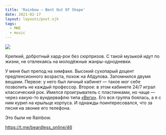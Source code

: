 ```yaml
---
title: 'Rainbow — Bent Out Of Shape'
date: 2021-02-17
layout: layouts/post.njk
tags:
  - MWE
  - music
---
```


![](https://i.ibb.co/9s1WQNf/image.png)

Крепкий, добротный хард-рок без сюрпризов. С такой музыкой идут по жизни, не отвлекаясь на молодёжные жанры-однодневки. 

У меня был препод на химфаке. Высокий сухопарый доцент предпенсионного возраста, похож на Абдулова. Запомнился двумя вещами. Первое: у него был личный кабинет — такое мог себе позволить не каждый профессор. Второе: в этом кабинете 24/7 играл классический рок. Имелся проигрыватель с пластинками, но чаще — через какую-то вундервафлю типа [«Веги»](http://ldsound.ru/vega-10u-120-stereo-hi-fi/). Его вся группа боялась, а я с ним курил на крыльце корпуса. И однажды поинтересовался, что за песня на звонке его телефона. 

Это были не Rainbow.

https://t.me/beardless_online/46


